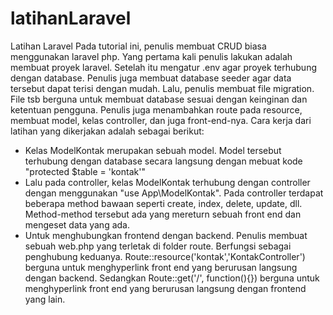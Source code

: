 # latihanLaravel
Latihan Laravel
Pada tutorial ini, penulis membuat CRUD biasa menggunakan laravel php. 
Yang pertama kali penulis lakukan adalah membuat proyek laravel. Setelah itu mengatur .env agar proyek terhubung dengan database. Penulis juga membuat database seeder agar data tersebut dapat terisi dengan mudah.
Lalu, penulis membuat file migration. File tsb berguna untuk membuat database sesuai dengan keinginan dan ketentuan pengguna. Penulis juga menambahkan route pada resource, membuat model, kelas controller, dan juga front-end-nya.
Cara kerja dari latihan yang dikerjakan adalah sebagai berikut:
- Kelas ModelKontak merupakan sebuah model. Model tersebut terhubung dengan database secara langsung dengan mebuat kode
"protected $table = 'kontak'"
- Lalu pada controller, kelas ModelKontak terhubung dengan controller dengan menggunakan "use App\ModelKontak". Pada controller terdapat beberapa method bawaan seperti create, index, delete, update, dll. Method-method tersebut ada yang mereturn sebuah front end dan mengeset data yang ada. 
- Untuk menghubungkan frontend dengan backend. Penulis membuat sebuah web.php yang terletak di folder route. Berfungsi sebagai penghubung keduanya. Route::resource('kontak','KontakController') berguna untuk menghyperlink front end yang berurusan langsung dengan backend. Sedangkan Route::get('/', function(){}) berguna untuk menghyperlink front end yang berurusan langsung dengan frontend yang lain. 
